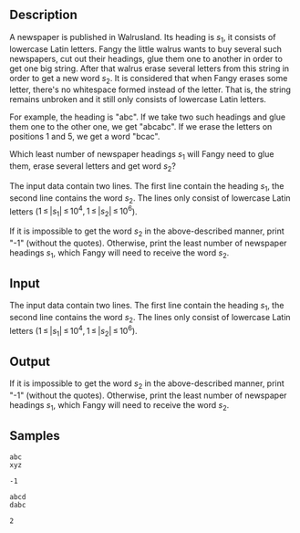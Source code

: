 ## Description

<div><p>A newspaper is published in Walrusland. Its heading is <span class="tex-span"><i>s</i><sub class="lower-index">1</sub></span>, it consists of lowercase Latin letters. Fangy the little walrus wants to buy several such newspapers, cut out their headings, glue them one to another in order to get one big string. After that walrus erase several letters from this string in order to get a new word <span class="tex-span"><i>s</i><sub class="lower-index">2</sub></span>. It is considered that when Fangy erases some letter, there's no whitespace formed instead of the letter. That is, the string remains unbroken and it still only consists of lowercase Latin letters.</p><p>For example, the heading is "<span class="tex-font-style-tt">abc</span>". If we take two such headings and glue them one to the other one, we get "<span class="tex-font-style-tt">abcabc</span>". If we erase the letters on positions <span class="tex-span">1</span> and <span class="tex-span">5</span>, we get a word "<span class="tex-font-style-tt">bcac</span>".</p><p>Which least number of newspaper headings <span class="tex-span"><i>s</i><sub class="lower-index">1</sub></span> will Fangy need to glue them, erase several letters and get word <span class="tex-span"><i>s</i><sub class="lower-index">2</sub></span>?</p></div><div class="input-specification"><p>The input data contain two lines. The first line contain the heading <span class="tex-span"><i>s</i><sub class="lower-index">1</sub></span>, the second line contains the word <span class="tex-span"><i>s</i><sub class="lower-index">2</sub></span>. The lines only consist of lowercase Latin letters (<span class="tex-span">1 ≤ |<i>s</i><sub class="lower-index">1</sub>| ≤ 10<sup class="upper-index">4</sup>, 1 ≤ |<i>s</i><sub class="lower-index">2</sub>| ≤ 10<sup class="upper-index">6</sup></span>).</p></div><div class="output-specification"><p>If it is impossible to get the word <span class="tex-span"><i>s</i><sub class="lower-index">2</sub></span> in the above-described manner, print "-1" (without the quotes). Otherwise, print the least number of newspaper headings <span class="tex-span"><i>s</i><sub class="lower-index">1</sub></span>, which Fangy will need to receive the word <span class="tex-span"><i>s</i><sub class="lower-index">2</sub></span>.</p></div>


## Input

<p>The input data contain two lines. The first line contain the heading <span class="tex-span"><i>s</i><sub class="lower-index">1</sub></span>, the second line contains the word <span class="tex-span"><i>s</i><sub class="lower-index">2</sub></span>. The lines only consist of lowercase Latin letters (<span class="tex-span">1 ≤ |<i>s</i><sub class="lower-index">1</sub>| ≤ 10<sup class="upper-index">4</sup>, 1 ≤ |<i>s</i><sub class="lower-index">2</sub>| ≤ 10<sup class="upper-index">6</sup></span>).</p>


## Output

<p>If it is impossible to get the word <span class="tex-span"><i>s</i><sub class="lower-index">2</sub></span> in the above-described manner, print "-1" (without the quotes). Otherwise, print the least number of newspaper headings <span class="tex-span"><i>s</i><sub class="lower-index">1</sub></span>, which Fangy will need to receive the word <span class="tex-span"><i>s</i><sub class="lower-index">2</sub></span>.</p>


## Samples

```input1
abc
xyz

```

```output1
-1

```






```input2
abcd
dabc

```

```output2
2

```



